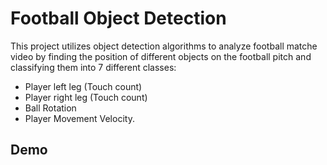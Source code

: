 # Football Object Detection
This project utilizes object detection algorithms to analyze football matche video by finding the position of different objects on the football pitch and classifying them into 7 different classes:  
-  Player left leg (Touch count)  
-  Player right leg (Touch count)
-  Ball Rotation
-  Player Movement Velocity.

## Demo